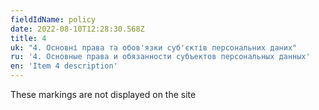 ```yaml
---
fieldIdName: policy
date: 2022-08-10T12:28:30.568Z
title: 4
uk: "4. Основні права та обов'язки суб'єктів персональних даних"
ru: '4. Основные права и обязанности субъектов персональных данных'
en: 'Item 4 description'
---
```


These markings are not displayed on the site
